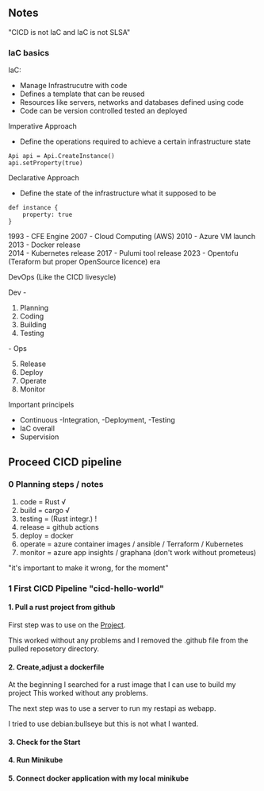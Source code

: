 ## Notes

"CICD is not IaC and IaC is not SLSA"

### IaC basics

IaC:

- Manage Infrastrucutre with code
- Defines a template that can be reused
- Resources like servers, networks and databases defined using code
- Code can be version controlled tested an deployed

Imperative Approach

- Define the operations required to achieve a certain infrastructure state

```
Api api = Api.CreateInstance()
api.setProperty(true)
```

Declarative Approach

- Define the state of the infrastructure what it supposed to be

```
def instance {
    property: true
}
```

1993 - CFE Engine
2007 - Cloud Computing (AWS)
2010 - Azure VM launch
2013 - Docker release   
2014 - Kubernetes release 
2017 - Pulumi tool release 
2023 - Opentofu (Teraform but proper OpenSource licence) era

DevOps (Like the CICD livesycle)

Dev -

1. Planning
2. Coding
3. Building
4. Testing 

\- Ops

5. Release 
6. Deploy 
7. Operate 
8. Monitor 

Important principels

- Continuous -Integration, -Deployment, -Testing 
- IaC overall
- Supervision

## Proceed CICD pipeline

### 0 Planning steps / notes

1. code = Rust √
2. build = cargo √
3. testing = (Rust integr.) !
4. release = github actions
5. deploy = docker
6. operate = azure container images / ansible / Terraform / Kubernetes 
7. monitor = azure app insights / graphana (don't work without prometeus)

"it's important to make it wrong, for the moment"

### 1 First CICD Pipeline "cicd-hello-world"

#### 1. Pull a rust project from github

First step was to use on the [Project](https://github.com/marcker/rust-api-hello-world).

This worked without any problems and I removed the .github file from the pulled reposetory directory.

#### 2. Create,adjust a dockerfile

At the beginning I searched for a rust image that I can use to build my project
This worked without any problems. 

The next step was to use a server to run my restapi as webapp.

I tried to use debian:bullseye but this is not what I wanted.


#### 3. Check for the Start
#### 4. Run Minikube
#### 5. Connect docker application with my local minikube

